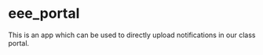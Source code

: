 # eee_portal
This is an app which can be used to directly upload notifications in our class portal.
